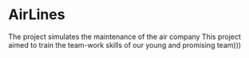 # AirLines
The project simulates the maintenance of the air company
This project aimed to train the team-work skills of our young and promising team)))
